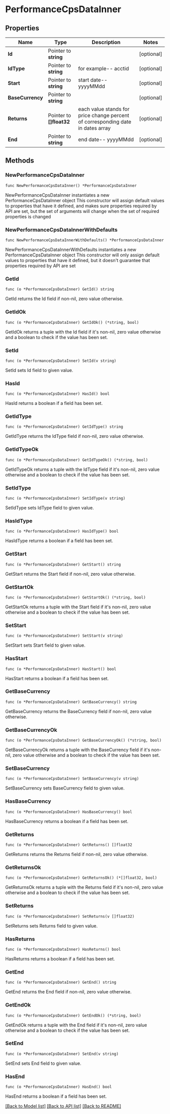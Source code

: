 # PerformanceCpsDataInner

## Properties

Name | Type | Description | Notes
------------ | ------------- | ------------- | -------------
**Id** | Pointer to **string** |  | [optional] 
**IdType** | Pointer to **string** | for example-- acctid | [optional] 
**Start** | Pointer to **string** | start date-- yyyyMMdd | [optional] 
**BaseCurrency** | Pointer to **string** |  | [optional] 
**Returns** | Pointer to **[]float32** | each value stands for price change percent of corresponding date in dates array | [optional] 
**End** | Pointer to **string** | end date-- yyyyMMdd | [optional] 

## Methods

### NewPerformanceCpsDataInner

`func NewPerformanceCpsDataInner() *PerformanceCpsDataInner`

NewPerformanceCpsDataInner instantiates a new PerformanceCpsDataInner object
This constructor will assign default values to properties that have it defined,
and makes sure properties required by API are set, but the set of arguments
will change when the set of required properties is changed

### NewPerformanceCpsDataInnerWithDefaults

`func NewPerformanceCpsDataInnerWithDefaults() *PerformanceCpsDataInner`

NewPerformanceCpsDataInnerWithDefaults instantiates a new PerformanceCpsDataInner object
This constructor will only assign default values to properties that have it defined,
but it doesn't guarantee that properties required by API are set

### GetId

`func (o *PerformanceCpsDataInner) GetId() string`

GetId returns the Id field if non-nil, zero value otherwise.

### GetIdOk

`func (o *PerformanceCpsDataInner) GetIdOk() (*string, bool)`

GetIdOk returns a tuple with the Id field if it's non-nil, zero value otherwise
and a boolean to check if the value has been set.

### SetId

`func (o *PerformanceCpsDataInner) SetId(v string)`

SetId sets Id field to given value.

### HasId

`func (o *PerformanceCpsDataInner) HasId() bool`

HasId returns a boolean if a field has been set.

### GetIdType

`func (o *PerformanceCpsDataInner) GetIdType() string`

GetIdType returns the IdType field if non-nil, zero value otherwise.

### GetIdTypeOk

`func (o *PerformanceCpsDataInner) GetIdTypeOk() (*string, bool)`

GetIdTypeOk returns a tuple with the IdType field if it's non-nil, zero value otherwise
and a boolean to check if the value has been set.

### SetIdType

`func (o *PerformanceCpsDataInner) SetIdType(v string)`

SetIdType sets IdType field to given value.

### HasIdType

`func (o *PerformanceCpsDataInner) HasIdType() bool`

HasIdType returns a boolean if a field has been set.

### GetStart

`func (o *PerformanceCpsDataInner) GetStart() string`

GetStart returns the Start field if non-nil, zero value otherwise.

### GetStartOk

`func (o *PerformanceCpsDataInner) GetStartOk() (*string, bool)`

GetStartOk returns a tuple with the Start field if it's non-nil, zero value otherwise
and a boolean to check if the value has been set.

### SetStart

`func (o *PerformanceCpsDataInner) SetStart(v string)`

SetStart sets Start field to given value.

### HasStart

`func (o *PerformanceCpsDataInner) HasStart() bool`

HasStart returns a boolean if a field has been set.

### GetBaseCurrency

`func (o *PerformanceCpsDataInner) GetBaseCurrency() string`

GetBaseCurrency returns the BaseCurrency field if non-nil, zero value otherwise.

### GetBaseCurrencyOk

`func (o *PerformanceCpsDataInner) GetBaseCurrencyOk() (*string, bool)`

GetBaseCurrencyOk returns a tuple with the BaseCurrency field if it's non-nil, zero value otherwise
and a boolean to check if the value has been set.

### SetBaseCurrency

`func (o *PerformanceCpsDataInner) SetBaseCurrency(v string)`

SetBaseCurrency sets BaseCurrency field to given value.

### HasBaseCurrency

`func (o *PerformanceCpsDataInner) HasBaseCurrency() bool`

HasBaseCurrency returns a boolean if a field has been set.

### GetReturns

`func (o *PerformanceCpsDataInner) GetReturns() []float32`

GetReturns returns the Returns field if non-nil, zero value otherwise.

### GetReturnsOk

`func (o *PerformanceCpsDataInner) GetReturnsOk() (*[]float32, bool)`

GetReturnsOk returns a tuple with the Returns field if it's non-nil, zero value otherwise
and a boolean to check if the value has been set.

### SetReturns

`func (o *PerformanceCpsDataInner) SetReturns(v []float32)`

SetReturns sets Returns field to given value.

### HasReturns

`func (o *PerformanceCpsDataInner) HasReturns() bool`

HasReturns returns a boolean if a field has been set.

### GetEnd

`func (o *PerformanceCpsDataInner) GetEnd() string`

GetEnd returns the End field if non-nil, zero value otherwise.

### GetEndOk

`func (o *PerformanceCpsDataInner) GetEndOk() (*string, bool)`

GetEndOk returns a tuple with the End field if it's non-nil, zero value otherwise
and a boolean to check if the value has been set.

### SetEnd

`func (o *PerformanceCpsDataInner) SetEnd(v string)`

SetEnd sets End field to given value.

### HasEnd

`func (o *PerformanceCpsDataInner) HasEnd() bool`

HasEnd returns a boolean if a field has been set.


[[Back to Model list]](../README.md#documentation-for-models) [[Back to API list]](../README.md#documentation-for-api-endpoints) [[Back to README]](../README.md)



